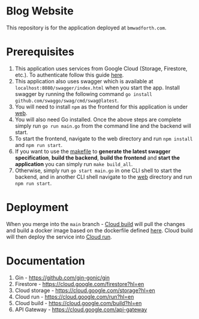 # Blog Website
This repository is for the application deployed at `bmwadforth.com`.

# Prerequisites
1. This application uses services from Google Cloud (Storage, Firestore, etc.). To authenticate follow this guide [here](https://cloud.google.com/docs/authentication/application-default-credentials).
2. This application also uses swagger which is available at `localhost:8080/swagger/index.html` when you start the app. Install swagger by running the following command `go install github.com/swaggo/swag/cmd/swag@latest`.
3. You will need to install `npm` as the frontend for this application is under [web](web).
4. You will also need Go installed. Once the above steps are complete simply run `go run main.go` from the command line and the backend will start.
5. To start the frontend, navigate to the web directory and run `npm install` and `npm run start`.
6. If you want to use the [makefile](Makefile) to **generate the latest swagger specification**, **build the backend**, **build the frontend** and **start the application** you can simply run `make build_all`.
7. Otherwise, simply run `go start main.go` in one CLI shell to start the backend, and in another CLI shell navigate to the [web](web) directory and run `npm run start`.

# Deployment
When you merge into the `main` branch - [Cloud build](https://cloud.google.com/build?hl=en) will pull the changes and build a docker image based on the dockerfile defined [here](./Dockerfile). Cloud build will then deploy the service into [Cloud run](https://cloud.google.com/run?hl=en).

# Documentation
1. Gin - https://github.com/gin-gonic/gin
2. Firestore - https://cloud.google.com/firestore?hl=en
3. Cloud storage - https://cloud.google.com/storage?hl=en
4. Cloud run - https://cloud.google.com/run?hl=en
5. Cloud build - https://cloud.google.com/build?hl=en
6. API Gateway - https://cloud.google.com/api-gateway